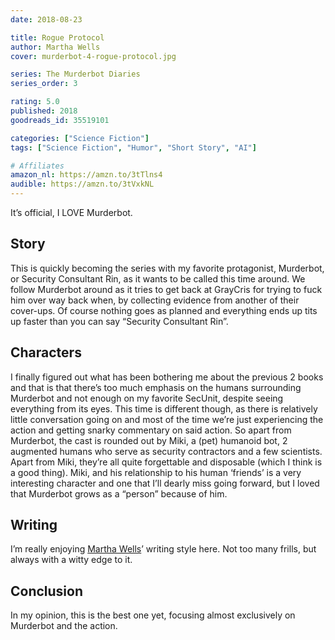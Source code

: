 ```yaml
---
date: 2018-08-23

title: Rogue Protocol
author: Martha Wells
cover: murderbot-4-rogue-protocol.jpg

series: The Murderbot Diaries
series_order: 3

rating: 5.0
published: 2018
goodreads_id: 35519101

categories: ["Science Fiction"]
tags: ["Science Fiction", "Humor", "Short Story", "AI"]

# Affiliates
amazon_nl: https://amzn.to/3tTlns4
audible: https://amzn.to/3tVxkNL
---
```


It’s official, I LOVE Murderbot.

<!--more-->

## Story

This is quickly becoming the series with my favorite protagonist, Murderbot, or Security Consultant Rin, as it wants to be called this time around. We follow Murderbot around as it tries to get back at GrayCris for trying to fuck him over way back when, by collecting evidence from another of their cover-ups. Of course nothing goes as planned and everything ends up tits up faster than you can say “Security Consultant Rin”.

## Characters

I finally figured out what has been bothering me about the previous 2 books and that is that there’s too much emphasis on the humans surrounding Murderbot and not enough on my favorite SecUnit, despite seeing everything from its eyes. This time is different though, as there is relatively little conversation going on and most of the time we’re just experiencing the action and getting snarky commentary on said action. So apart from Murderbot, the cast is rounded out by Miki, a (pet) humanoid bot, 2 augmented humans who serve as security contractors and a few scientists. Apart from Miki, they’re all quite forgettable and disposable (which I think is a good thing). Miki, and his relationship to his human ‘friends’ is a very interesting character and one that I’ll dearly miss going forward, but I loved that Murderbot grows as a “person” because of him.

## Writing

I’m really enjoying [Martha Wells](../_authors/martha-wells.md)’ writing style here. Not too many frills, but always with a witty edge to it.

## Conclusion

In my opinion, this is the best one yet, focusing almost exclusively on Murderbot and the action.
